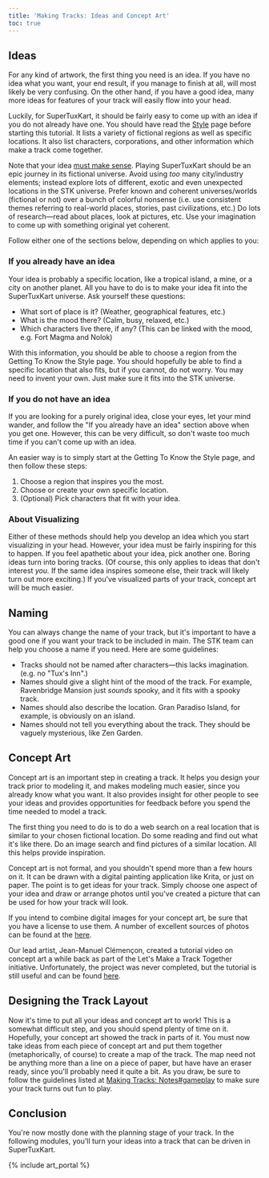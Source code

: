 ```yaml
---
title: 'Making Tracks: Ideas and Concept Art'
toc: true
---
```

## Ideas

For any kind of artwork, the first thing you need is an idea. If you have no idea what you want, your end result, if you manage to finish at all, will most likely be very confusing. On the other hand, if you have a good idea, many more ideas for features of your track will easily flow into your head.

Luckily, for SuperTuxKart, it should be fairly easy to come up with an idea if you do not already have one. You should have read the [Style](Style) page before starting this tutorial. It lists a variety of fictional regions as well as specific locations. It also list characters, corporations, and other information which make a track come together.

Note that your idea <u>must make sense</u>. Playing SuperTuxKart should be an epic journey in its fictional universe. Avoid using *too* many city/industry elements; instead explore lots of different, exotic and even unexpected locations in the STK universe. Prefer known and coherent universes/worlds (fictional or not) over a bunch of colorful nonsense (i.e. use consistent themes referring to real-world places, stories, past civilizations, etc.) Do lots of research—read about places, look at pictures, etc. Use your imagination to come up with something original yet coherent.

Follow either one of the sections below, depending on which applies to you:

### If you already have an idea

Your idea is probably a specific location, like a tropical island, a mine, or a city on another planet. All you have to do is to make your idea fit into the SuperTuxKart universe. Ask yourself these questions:
* What sort of place is it? (Weather, geographical features, etc.)
* What is the mood there? (Calm, busy, relaxed, etc.)
* Which characters live there, if any? (This can be linked with the mood, e.g. Fort Magma and Nolok)

With this information, you should be able to choose a region from the Getting To Know the Style page. You should hopefully be able to find a specific location that also fits, but if you cannot, do not worry. You may need to invent your own. Just make sure it fits into the STK universe.

### If you do not have an idea

If you are looking for a purely original idea, close your eyes, let your mind wander, and follow the "If you already have an idea" section above when you get one. However, this can be very difficult, so don't waste too much time if you can't come up with an idea.

An easier way is to simply start at the Getting To Know the Style page, and then follow these steps:
1. Choose a region that inspires you the most.
2. Choose or create your own specific location.
3. (Optional) Pick characters that fit with your idea.

### About Visualizing

Either of these methods should help you develop an idea which you start visualizing in your head. However, your idea must be fairly inspiring for this to happen. If you feel apathetic about your idea, pick another one. Boring ideas turn into boring tracks. (Of course, this only applies to ideas that don't interest *you.* If the same idea inspires someone else, their track will likely turn out more exciting.) If you've visualized parts of your track, concept art will be much easier.

## Naming

You can always change the name of your track, but it's important to have a good one if you want your track to be included in main. The STK team can help you choose a name if you need. Here are some guidelines:
* Tracks should not be named after characters—this lacks imagination. (e.g. no "Tux's Inn".)
* Names should give a slight hint of the mood of the track. For example, Ravenbridge Mansion just *sounds* spooky, and it fits with a spooky track.
* Names should also describe the location. Gran Paradiso Island, for example, is obviously on an island.
* Names should not tell you everything about the track. They should be vaguely mysterious, like Zen Garden.

## Concept Art

Concept art is an important step in creating a track. It helps you design your track prior to modeling it, and makes modeling much easier, since you already know what you want. It also provides insight for other people to see your ideas and provides opportunities for feedback before you spend the time needed to model a track.

The first thing you need to do is to do a web search on a real location that is similar to your chosen fictional location. Do some reading and find out what it's like there. Do an image search and find pictures of a similar location. All this helps provide inspiration.

Concept art is not formal, and you shouldn't spend more than a few hours on it. It can be drawn with a digital painting application like Krita, or just on paper. The point is to get ideas for your track. Simply choose one aspect of your idea and draw or arrange photos until you've created a picture that can be used for how your track will look.

If you intend to combine digital images for your concept art, be sure that you have a license to use them. A number of excellent sources of photos can be found at the [here](Licensing#where-to-find-files).

Our lead artist, Jean-Manuel Clémençon, created a tutorial video on concept art a while back as part of the Let's Make a Track Together initiative. Unfortunately, the project was never completed, but the tutorial is still useful and can be found [here](http://youtu.be/RYOy7SPbIaA).

## Designing the Track Layout

Now it's time to put all your ideas and concept art to work! This is a somewhat difficult step, and you should spend plenty of time on it. Hopefully, your concept art showed the track in parts of it. You must now take ideas from each piece of concept art and put them together (metaphorically, of course) to create a map of the track. The map need not be anything more than a line on a piece of paper, but have have an eraser ready, since you'll probably need it quite a bit. As you draw, be sure to follow the guidelines listed at [Making Tracks: Notes\#gameplay](Making_Tracks:_Notes#gameplay) to make sure your track turns out fun to play.

## Conclusion

You're now mostly done with the planning stage of your track. In the following modules, you'll turn your ideas into a track that can be driven in SuperTuxKart.

{% include art_portal %}

